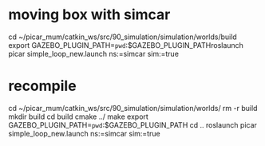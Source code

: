 # moving box with simcar 
cd ~/picar_mum/catkin_ws/src/90_simulation/simulation/worlds/build
export GAZEBO_PLUGIN_PATH=`pwd`:$GAZEBO_PLUGIN_PATHroslaunch picar simple_loop_new.launch ns:=simcar sim:=true

# recompile
cd ~/picar_mum/catkin_ws/src/90_simulation/simulation/worlds/
rm -r build
mkdir build
cd build
cmake ../
make
export GAZEBO_PLUGIN_PATH=`pwd`:$GAZEBO_PLUGIN_PATH
cd ..
roslaunch picar simple_loop_new.launch ns:=simcar sim:=true
